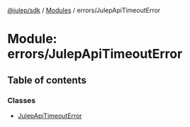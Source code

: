 [@julep/sdk](../README.md) / [Modules](../modules.md) / errors/JulepApiTimeoutError

# Module: errors/JulepApiTimeoutError

## Table of contents

### Classes

- [JulepApiTimeoutError](../classes/errors_JulepApiTimeoutError.JulepApiTimeoutError.md)
